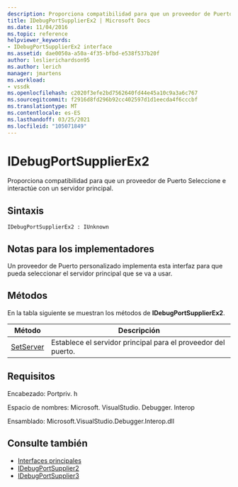 ```yaml
---
description: Proporciona compatibilidad para que un proveedor de Puerto Seleccione e interactúe con un servidor principal.
title: IDebugPortSupplierEx2 | Microsoft Docs
ms.date: 11/04/2016
ms.topic: reference
helpviewer_keywords:
- IDebugPortSupplierEx2 interface
ms.assetid: dae0050a-a50a-4f35-bfbd-e538f537b20f
author: leslierichardson95
ms.author: lerich
manager: jmartens
ms.workload:
- vssdk
ms.openlocfilehash: c2020f3efe2bd7562640fd44e45a10c9a3a6c767
ms.sourcegitcommit: f2916d8fd296b92cc402597d1d1eecda4f6cccbf
ms.translationtype: MT
ms.contentlocale: es-ES
ms.lasthandoff: 03/25/2021
ms.locfileid: "105071849"
---
```

# <a name="idebugportsupplierex2"></a>IDebugPortSupplierEx2
Proporciona compatibilidad para que un proveedor de Puerto Seleccione e interactúe con un servidor principal.

## <a name="syntax"></a>Sintaxis

```
IDebugPortSupplierEx2 : IUnknown
```

## <a name="notes-for-implementers"></a>Notas para los implementadores
 Un proveedor de Puerto personalizado implementa esta interfaz para que pueda seleccionar el servidor principal que se va a usar.

## <a name="methods"></a>Métodos
 En la tabla siguiente se muestran los métodos de **IDebugPortSupplierEx2**.

|Método|Descripción|
|------------|-----------------|
|[SetServer](../../../extensibility/debugger/reference/idebugportsupplierex2-setserver.md)|Establece el servidor principal para el proveedor del puerto.|

## <a name="requirements"></a>Requisitos
 Encabezado: Portpriv. h

 Espacio de nombres: Microsoft. VisualStudio. Debugger. Interop

 Ensamblado: Microsoft.VisualStudio.Debugger.Interop.dll

## <a name="see-also"></a>Consulte también
- [Interfaces principales](../../../extensibility/debugger/reference/core-interfaces.md)
- [IDebugPortSupplier2](../../../extensibility/debugger/reference/idebugportsupplier2.md)
- [IDebugPortSupplier3](../../../extensibility/debugger/reference/idebugportsupplier3.md)
